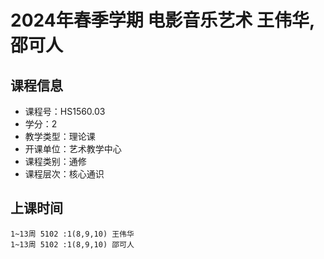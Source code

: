 # 2024年春季学期 电影音乐艺术 王伟华, 邵可人






## 课程信息

- 课程号：HS1560.03
- 学分：2
- 教学类型：理论课
- 开课单位：艺术教学中心
- 课程类别：通修
- 课程层次：核心通识

## 上课时间

```
1~13周 5102 :1(8,9,10) 王伟华
1~13周 5102 :1(8,9,10) 邵可人
```

